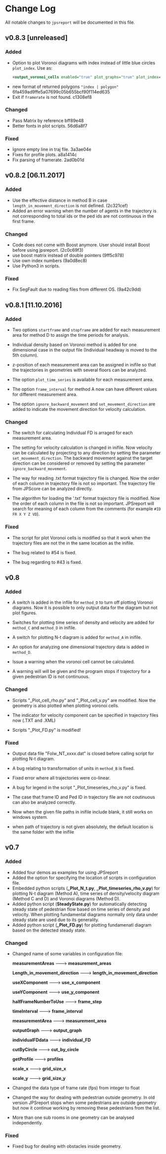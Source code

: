 # Change Log
All notable changes to `jpsreport` will be documented in this file.

## v0.8.3 [unreleased]
### Added
- Option to plot Voronoi diagrams with index instead of little blue circles `plot_index`. Use as:
  ```xml
  <output_voronoi_cells enabled="true" plot_graphs="true" plot_index="true"/>
  ```
- new format of returned polygons `"index | polygon"` 6fa459ad9ffe5a07699c05b655bcf90f114ed635
- Exit if `framerate` is not found. c1308ef8

### Changed
- Pass Matrix by reference bff89e48
- Better fonts in plot scripts. 56d6a8f7


### Fixed
- Ignore empty line in traj file. 3a3ae04e
- Fixes for profile plots. a8a1414c
- Fix parsing of framerate. 2ad0b01d

## v0.8.2 [06.11.2017]

### Added

- Use the effective distance in method B in case `length_in_movement_direction` is not defined.  (2c321cef)
- Added an error warning when the number of agents in the trajectory is not corresponding to total ids or the ped ids are not continuous in the first frame.

### Changed
- Code does not come with Boost anymore. User should install Boost before using jpsreport. (2c0c69f3)
- use boost matrix instead of double pointers (9ff5c978)
- Use own index numbers (9a0d8ec8)
- Use Python3 in scripts.

### Fixed
- Fix SegFault due to reading files from different OS. (9a42c9dd)

## v0.8.1 [11.10.2016]

### Added

- Two options `startframe` and `stopframe` are added for each measurement area for method D to assign the time periods for analysis.

- Individual density based on Voronoi method is added for one dimensional case in the output file (Individual headway is moved to the 5th column).

- z-position of each measurement area can be assigned in inifile so that the trajectories in geometries with several floors can be analyzed.

- The option `plot_time_series` is available for each measurement area.

- The option `frame_interval` for method A now can have different values for different measurement area.

- The option `ignore_backward_movement` and `set_movement_direction` are added to indicate the movement direction for velocity calculation.

### Changed

- The switch for calculating Individual FD is arraged for each measurement area.

- The setting for velocity calculation is changed in inifile. Now velocity can be calculated by projecting to any direction by setting the parameter `set_movement_direction`. The backward movement against the target direction can be considered or removed by setting the parameter `ignore_backward_movement`.

- The way for reading .txt format trajectory file is changed. Now the order of each column in trajectory file is not so important. The trajectory file from JPScore can be analyzed directly.

- The algorithm for loading the '.txt' format trajectory file is modified. Now the order of each column in the file is not so important. JPSreport will search for meaning of each column from the comments (for example `#ID FR X Y Z VD`).

### Fixed

- The script for plot Voronoi cells is modified so that it work when the trajectory files are not the in the same location as the inifile.

- The bug related to #54 is fixed.

- The bug regarding to #43 is fixed.

## v0.8


### Added

- A switch is added in the infile for `method_D` to turn off plotting Voronoi diagrams. Now it is possible to only output data for the diagram but not plot figures.

- Switches for plotting time series of density and velocity are added for `method_C` and `method_D` in inifile.

- A switch for plotting N-t diagram is added for `method_A` in inifile.

- An option for analyzing one dimensional trajectory data is added in `method_D`.

- Issue a warning when the voronoi cell cannot be calculated.

- A warning will will be given and the program stops if trajectory for a given pedestrian ID is not continuous.


### Changed

- Scripts "_Plot_cell_rho.py" and "_Plot_cell_v.py" are modified. Now the geometry is also plotted when plotting voronoi cells.

- The indicator for velocity component can be specified in trajectory files now (.TXT and .XML)

- Scripts "_Plot_FD.py" is modified!

### Fixed

- Output data file "Folw\_NT\_xxxx.dat" is closed before calling script for plotting N-t diagram.

- A bug relating to transformation of units in `method_B` is fixed.

- Fixed error where all trajectories were co-linear.

- A bug for legend in the script "_Plot_timeseries_rho_v.py" is fixed.

- The case that frame ID and Ped ID in trajectory file are not coutinuous can also be analyzed correctly.

- Now when the given file paths in inifile include blank, it still works on windows system.

- when path of trajectory is not given absolutely, the default location is the same folder with the inifile


## v0.7

### Added

- Added four demos as examples for using JPSreport
- Added the option for specifying the location of scripts in configuration file.
- Embedded python scripts (**\_Plot_N\_t.py**, **\_Plot_timeseries\_rho_v.py**) for plotting N-t diagram (Method A), time series of density/velocity diagram (Method C and D) and Voronoi diagrams (Method D).
- Added python script (**SteadyState.py**) for automatically detecting steady state of pedestrian flow based on time series of density and velocity. When plotting fundamental diagrams normally only data under steady state are used due to its generality.
- Added python script (**\_Plot_FD.py**) for plotting fundamenatl diagram based on the detected steady state.

### Changed

- Changed name of some variables in configuration file:

    **measurementAreas**                --->  **measurement_areas**

    **Length_in_movement_direction**	---> **length_in_movement_direction**

    **useXComponent**                   ---> **use_x_component**

    **useYComponent**                   ---> **use_y_component**

    **halfFrameNumberToUse**            ---> **frame_step**

    **timeInterval**                    ---> **frame_interval**

    **measurementArea**                 ---> **measurement_area**

    **outputGraph**                     ---> **output_graph**

    **individualFDdata**                ---> **individual_FD**

    **cutByCircle**                     ---> **cut_by_circle**

    **getProfile**                      ---> **profiles**

    **scale_x**                         ---> **grid_size_x**

    **scale_y**                         ---> **grid_size_y**
- Changed the data type of frame rate (fps) from integer to float

- Changed the way for dealing with pedestrian outside geometry. In old version JPSreport stops when some pedestrians are outside geometry but now it continue working by
removing these pedestrians from the list.

- More than one sub rooms in one geometry can be analysed independently.

### Fixed

- Fixed bug for dealing with obstacles inside geometry.
